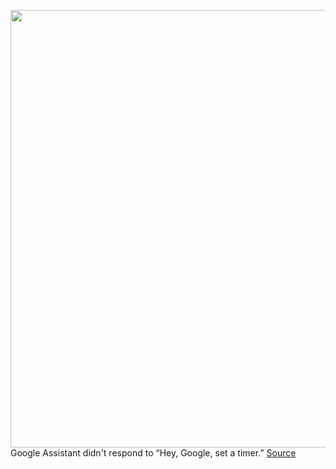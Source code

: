 <img src='https://cdn.vox-cdn.com/thumbor/hs2ZmDDAb16SX8P65xqtM15wtuU=/0x0:2040x1360/1200x800/filters:focal(857x517:1183x843)/cdn.vox-cdn.com/uploads/chorus_image/image/70927375/vpavic_191010_3722_0006.0.jpg' width='700px' /><br/>
Google Assistant didn't respond to “Hey, Google, set a timer.”
<a href='https://www.theverge.com/23148409/google-assistant-home-app-time-problem-how-to'> Source <a/>